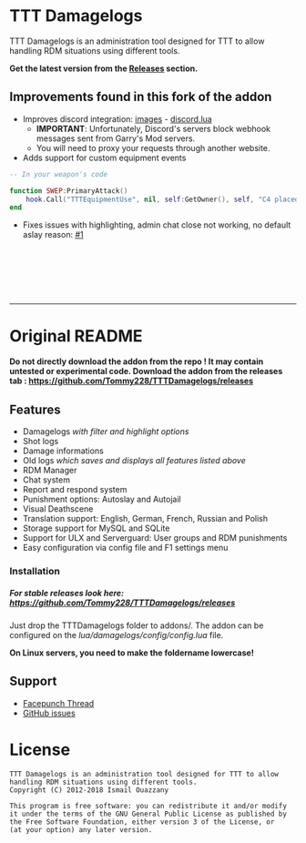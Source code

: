 TTT Damagelogs
==============

TTT Damagelogs is an administration tool designed for TTT to allow handling RDM situations using different tools.

**Get the latest version from the [Releases](https://github.com/BadgerCode/tttdamagelogs/releases) section.**



## Improvements found in this fork of the addon

* Improves discord integration: [images](https://imgur.com/a/kKgondH) - [discord.lua](https://github.com/BadgerCode/tttdamagelogs/blob/master/lua/damagelogs/server/discord.lua)
    * **IMPORTANT**: Unfortunately, Discord's servers block webhook messages sent from Garry's Mod servers.
    * You will need to proxy your requests through another website.
* Adds support for custom equipment events
```lua
-- In your weapon's code

function SWEP:PrimaryAttack()
    hook.Call("TTTEquipmentUse", nil, self:GetOwner(), self, "C4 placed")
end
```
* Fixes issues with highlighting, admin chat close not working, no default aslay reason: [#1](https://github.com/BadgerCode/tttdamagelogs/pull/1)

<br><br><br><br><br>

----


# Original README


**Do not directly download the addon from the repo ! It may contain untested or experimental code. Download the addon from the releases tab : https://github.com/Tommy228/TTTDamagelogs/releases**


## Features
- Damagelogs *with filter and highlight options*
- Shot logs
- Damage informations
- Old logs *which saves and displays all features listed above*
- RDM Manager 
- Chat system
- Report and respond system
- Punishment options: Autoslay and Autojail
- Visual Deathscene
- Translation support: English, German, French, Russian and Polish
- Storage support for MySQL and SQLite
- Support for ULX and Serverguard: User groups and RDM punishments
- Easy configuration via config file and F1 settings menu


### Installation

##### For *stable* releases look here: https://github.com/Tommy228/TTTDamagelogs/releases

Just drop the TTTDamagelogs folder to addons/. The addon can be configured on the *lua/damagelogs/config/config.lua* file.

**On Linux servers, you need to make the foldername lowercase!**


## Support
- [Facepunch Thread](https://gmod.facepunch.com/f/gmodaddon/jjah/TTT-Damagelogs-MySQL-Edition/1/)
- [GitHub issues](https://github.com/Tommy228/TTTDamagelogs/issues)


# License

    TTT Damagelogs is an administration tool designed for TTT to allow handling RDM situations using different tools.
    Copyright (C) 2012-2018 Ismail Ouazzany
    
    This program is free software: you can redistribute it and/or modify
    it under the terms of the GNU General Public License as published by
    the Free Software Foundation, either version 3 of the License, or
    (at your option) any later version.
